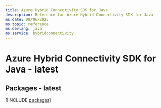 ```yaml
---
title: Azure Hybrid Connectivity SDK for Java
description: Reference for Azure Hybrid Connectivity SDK for Java
ms.date: 08/06/2025
ms.topic: reference
ms.devlang: java
ms.service: hybridconnectivity
---
```

# Azure Hybrid Connectivity SDK for Java - latest
## Packages - latest
[!INCLUDE [packages](hybrid-connectivity-index.md)]
